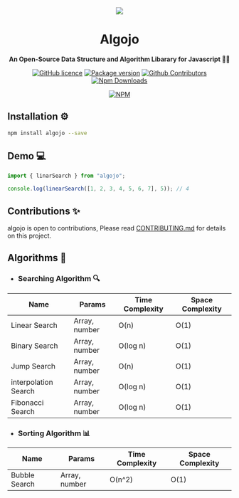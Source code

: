 <div align="center">
<img src="https://github.com/Ukhang/algojo/assets/94834060/6ec1c1c3-3964-449e-9e13-7205ac24518c"/>
<h1 align="center">Algojo</h1>
</div>

<p align="center">
  <strong>An Open-Source Data Structure and Algorithm Libarary for Javascript 👩‍💻</strong>
</p>

<div align="center">
  
  [![GitHub licence](https://img.shields.io/github/license/Ukhang/algojo)](https://github.com/Ukhang/algojo/blob/main/LICENSE)
  [![Package version](https://img.shields.io/github/package-json/v/Ukhang/algojo)](https://www.npmjs.com/package/algojo)
  [![Github Contributors](https://img.shields.io/github/contributors/Ukhang/algojo?color=green)](https://github.com/Ukhang/algojo/graphs/contributors)
  [![Npm Downloads](https://img.shields.io/npm/dw/algojo)](https://www.npmjs.com/package/algojo)
  
  [![NPM](https://nodei.co/npm/algojo.png)](https://nodei.co/npm/algojo)
  
</div>

## Installation ⚙️

```bash 
npm install algojo --save
```

## Demo 💻
```js
import { linarSearch } from "algojo";

console.log(linearSearch([1, 2, 3, 4, 5, 6, 7], 5)); // 4
```

## Contributions ✨
algojo is open to contributions, Please read [CONTRIBUTING.md](https://github.com/Ukhang/algojo/blob/main/CONTRIBUTING.md) for details on this project.

## Algorithms 🧠
- ### Searching Algorithm 🔍
| Name | Params | Time Complexity | Space Complexity |
|---|---|---|---|
| Linear Search | Array, number | O(n) | O(1) |
| Binary Search | Array, number | O(log n) | O(1) |
| Jump Search | Array, number | O(n) | O(1) |
| interpolation Search | Array, number | O(log n) | O(1) |
| Fibonacci Search | Array, number | O(log n) | O(1) |

- ### Sorting Algorithm 📊
| Name | Params | Time Complexity | Space Complexity |
|---|---|---|---|
| Bubble Search | Array, number | O(n^2) | O(1) |
